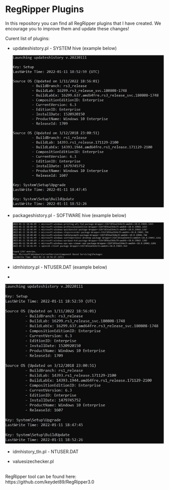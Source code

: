 # RegRipper Plugins

In this repository you can find all RegRipper plugins that I have created. We encourage you to improve them and update these changes!

Curent list of plugins:

- updateshistory.pl - SYSTEM hive (example below)

  ![alt text](https://github.com/gajos112/RegRipperPlugins/blob/main/Images/updateshistory_plugin.JPG?raw=true)


- packageshistory.pl - SOFTWARE hive (example below)

  ![alt text](https://github.com/gajos112/RegRipperPlugins/blob/main/Images/packageshistory_plugin.JPG?raw=true)
  
  
 - idmhistory.pl - NTUSER.DAT  (example below)
 - 
  ![alt text](https://github.com/gajos112/RegRipperPlugins/blob/main/Images/updateshistory_plugin.JPG?raw=true)


 - idmhistory_tln.pl - NTUSER.DAT


- valuesizechecker.pl


</br>
RegRipper tool can be found here: https://github.com/keydet89/RegRipper3.0
